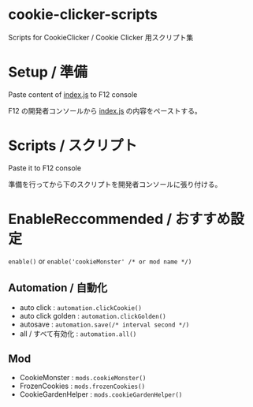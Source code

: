 # cookie-clicker-scripts

Scripts for CookieClicker / Cookie Clicker 用スクリプト集

# Setup / 準備

Paste content of [index.js](./index.js) to F12 console

F12 の開発者コンソールから [index.js](./index.js) の内容をペーストする。

# Scripts / スクリプト

Paste it to F12 console

準備を行ってから下のスクリプトを開発者コンソールに張り付ける。

# EnableReccommended / おすすめ設定

`enable()` or `enable('cookieMonster' /* or mod name */)`

## Automation / 自動化

- auto click         : `automation.clickCookie()`
- auto click golden  : `automation.clickGolden()`
- autosave           : `automation.save(/* interval second */)`
- all / すべて有効化 : `automation.all()`

## Mod

- CookieMonster      : `mods.cookieMonster()`
- FrozenCookies      : `mods.frozenCookies()`
- CookieGardenHelper : `mods.cookieGardenHelper()`
